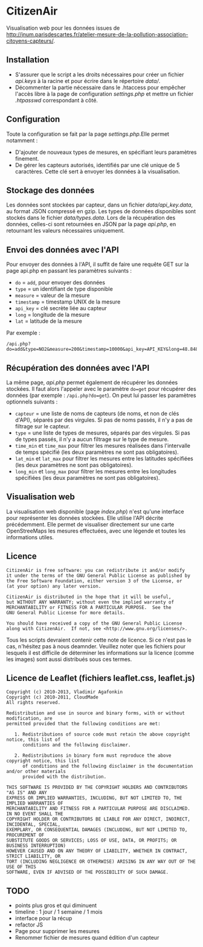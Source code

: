 CitizenAir
=====
Visualisation web pour les données issues de http://jnum.parisdescartes.fr/atelier-mesure-de-la-pollution-association-citoyens-capteurs/.


## Installation

* S'assurer que le script a les droits nécessaires pour créer un fichier _api.keys_ à la racine et pour écrire dans le répertoire _data/_.
* Décommenter la partie nécessaire dans le .htaccess pour empêcher l'accès libre à la page de configuration _settings.php_ et mettre un fichier _.htpasswd_ correspondant à côté.


## Configuration

Toute la configuration se fait par la page _settings.php_.Elle permet notamment :
* D'ajouter de nouveaux types de mesures, en spécifiant leurs paramètres finement.
* De gérer les capteurs autorisés, identifiés par une clé unique de 5 caractères. Cette clé sert à envoyer les données à la visualisation.


## Stockage des données

Les données sont stockées par capteur, dans un fichier _data/api_key.data_, au format JSON compressé en gzip. Les types de données disponibles sont stockés dans le fichier _data/types.data_.
Lors de la récupération des données, celles-ci sont retournées en JSON par la page _api.php_, en retournant les valeurs nécessaires uniquement.


## Envoi des données avec l'API

Pour envoyer des données à l'API, il suffit de faire une requête GET sur la page api.php en passant les paramètres suivants :
* `do` = `add`, pour envoyer des données
* `type` = un identifiant de type disponible
* `measure` = valeur de la mesure
* `timestamp` = timestamp UNIX de la mesure
* `api_key` = clé secrète liée au capteur
* `long` = longitude de la mesure
* `lat` = latitude de la mesure

Par exemple :
```
/api.php?do=add&type=NO2&measure=200&timestamp=10000&api_key=API_KEY&long=48.84874&lat=2.34211
```

## Récupération des données avec l'API

La même page, _api.php_ permet également de récupérer les données stockées. Il faut alors l'appeler avec le paramètre `do=get` pour récupérer des données (par exemple : `/api.php?do=get`). On peut lui passer les paramètres optionnels suivants :
* `capteur` = une liste de noms de capteurs (de noms, et non de clés d'API), séparés par des virgules. Si pas de noms passés, il n'y a pas de filtrage sur le capteur.
* `type` = une liste de types de mesures, séparés par des virgules. Si pas de types passés, il n'y a aucun filtrage sur le type de mesure.
* `time_min` et `time_max` pour filtrer les mesures réalisées dans l'intervalle de temps spécifié (les deux paramètres ne sont pas obligatoires).
* `lat_min` et `lat_max` pour filtrer les mesures entre les latitudes spécifiées (les deux paramètres ne sont pas obligatoires).
* `long_min` et `long_max` pour filtrer les mesures entre les longitudes spécifiées (les deux paramètres ne sont pas obligatoires).


## Visualisation web

La visualisation web disponible (page _index.php_) n'est qu'une interface pour représenter les données stockées. Elle utilise l'API décrite précédemment. Elle permet de visualiser directement sur une carte OpenStreeMaps les mesures effectuées, avec une légende et toutes les informations utiles.

## Licence

```
CitizenAir is free software: you can redistribute it and/or modify
it under the terms of the GNU General Public License as published by
the Free Software Foundation, either version 3 of the License, or
(at your option) any later version.

CitizenAir is distributed in the hope that it will be useful,
but WITHOUT ANY WARRANTY; without even the implied warranty of
MERCHANTABILITY or FITNESS FOR A PARTICULAR PURPOSE.  See the
GNU General Public License for more details.

You should have received a copy of the GNU General Public License
along with CitizenAir.  If not, see <http://www.gnu.org/licenses/>.
```
Tous les scripts devraient contenir cette note de licence. Si ce n'est pas le cas, n'hésitez pas à nous deamnder. Veuillez noter que les fichiers pour lesquels il est difficile de déterminer les informations sur la licence (comme les images) sont aussi distribués sous ces termes.

## Licence de Leaflet (fichiers leaflet.css, leaflet.js)
```
Copyright (c) 2010-2013, Vladimir Agafonkin
Copyright (c) 2010-2011, CloudMade
All rights reserved.

Redistribution and use in source and binary forms, with or without modification, are
permitted provided that the following conditions are met:

   1. Redistributions of source code must retain the above copyright notice, this list of
      conditions and the following disclaimer.

   2. Redistributions in binary form must reproduce the above copyright notice, this list
      of conditions and the following disclaimer in the documentation and/or other materials
      provided with the distribution.

THIS SOFTWARE IS PROVIDED BY THE COPYRIGHT HOLDERS AND CONTRIBUTORS "AS IS" AND ANY
EXPRESS OR IMPLIED WARRANTIES, INCLUDING, BUT NOT LIMITED TO, THE IMPLIED WARRANTIES OF
MERCHANTABILITY AND FITNESS FOR A PARTICULAR PURPOSE ARE DISCLAIMED. IN NO EVENT SHALL THE
COPYRIGHT HOLDER OR CONTRIBUTORS BE LIABLE FOR ANY DIRECT, INDIRECT, INCIDENTAL, SPECIAL,
EXEMPLARY, OR CONSEQUENTIAL DAMAGES (INCLUDING, BUT NOT LIMITED TO, PROCUREMENT OF
SUBSTITUTE GOODS OR SERVICES; LOSS OF USE, DATA, OR PROFITS; OR BUSINESS INTERRUPTION)
HOWEVER CAUSED AND ON ANY THEORY OF LIABILITY, WHETHER IN CONTRACT, STRICT LIABILITY, OR
TORT (INCLUDING NEGLIGENCE OR OTHERWISE) ARISING IN ANY WAY OUT OF THE USE OF THIS
SOFTWARE, EVEN IF ADVISED OF THE POSSIBILITY OF SUCH DAMAGE.
```

## TODO

* points plus gros et qui diminuent
* timeline : 1 jour / 1 semaine / 1 mois
* interface pour la récup
* refactor JS
* Page pour supprimer les mesures
* Renommer fichier de mesures quand édition d'un capteur

